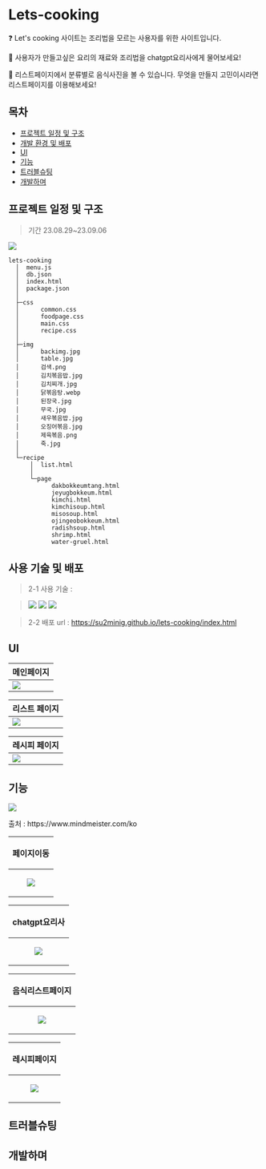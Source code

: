 # Lets-cooking

:question: Let's cooking 사이트는 조리법을 모르는 사용자를 위한 사이트입니다.

:fork_and_knife: 사용자가 만들고싶은 요리의 재료와 조리법을 chatgpt요리사에게 물어보세요!

:eyes: 리스트페이지에서 분류별로 음식사진을 볼 수 있습니다. 무엇을 만들지 고민이시라면 리스트페이지를 이용해보세요!

## 목차

  * [프로젝트 일정 및 구조](#프로젝트-일정-및-구조)
  * [개발 환경 및 배포](#개발-환경-및-배포)
  * [UI](#UI)
  * [기능](#기능)
  * [트러블슈팅](#트러블슈팅)
  * [개발하며](#개발하며)

## 프로젝트 일정 및 구조

> 기간 23.08.29~23.09.06

<p>
  <img src="https://github.com/su2minig/lets-cooking/assets/141402694/b78b9f12-950e-46aa-bfe9-0352e7be6ebf">
</p>

```
lets-cooking
  │  menu.js
  │  db.json
  │  index.html
  │  package.json
  │
  ├─css
  │      common.css
  │      foodpage.css
  │      main.css
  │      recipe.css
  │
  ├─img
  │      backimg.jpg
  │      table.jpg
  │      검색.png
  │      김치볶음밥.jpg
  │      김치찌개.jpg
  │      닭볶음탕.webp
  │      된장국.jpg
  │      무국.jpg
  │      새우볶음밥.jpg
  │      오징어볶음.jpg
  │      제육볶음.png
  │      죽.jpg
  │
  └─recipe
      │  list.html
      │
      └─page
            dakbokkeumtang.html
            jeyugbokkeum.html
            kimchi.html
            kimchisoup.html
            misosoup.html
            ojingeobokkeum.html
            radishsoup.html
            shrimp.html
            water-gruel.html
```


## 사용 기술 및 배포
  
  >2-1 사용 기술 :

><img src="https://img.shields.io/badge/html5-E34F26?style=for-the-badge&logo=html5&logoColor=white"> <img src="https://img.shields.io/badge/css-1572B6?style=for-the-badge&logo=css3&logoColor=white"> <img src="https://img.shields.io/badge/javascript-F7DF1E?style=for-the-badge&logo=javascript&logoColor=black"> 

>2-2 배포 url : https://su2minig.github.io/lets-cooking/index.html
  
  



## UI

|메인페이지|
|------|
|<img src="https://github.com/su2minig/lets-cooking/assets/141402694/df3c2cf3-9cf3-401c-839b-10bff5754d00">|


| 리스트 페이지 |
|---|
| <img src="https://github.com/su2minig/lets-cooking/assets/141402694/5cd2bed9-a543-4e51-8abb-3dd8b195d365"> |



| 레시피 페이지 |
|---|
|<img src="https://github.com/su2minig/lets-cooking/assets/141402694/e0967a2f-adea-40c6-aa3e-419ed7c4ef99">|


## 기능

<p text-align="center"><img src="https://github.com/su2minig/lets-cooking/assets/141402694/b5e417d7-4c96-412c-9007-2cd14ac5022f"></p>
출처 : https://www.mindmeister.com/ko

|<p align="center"> 페이지이동</p> |
|---|
|<p align="center"> <img src="https://github.com/su2minig/lets-cooking/assets/141402694/9333239d-791e-4130-8b4d-edc6d28d6b1a"> </p>|

| <p align="center"> chatgpt요리사 </p> |
|---|
| <p align="center"> <img src="https://github.com/su2minig/lets-cooking/assets/141402694/d5e9b6e8-194e-4534-ae26-c4243c1ef7d5"> </p> |

| <p align="center"> 음식리스트페이지 </p> |
|---|
| <p align="center"> <img src="https://github.com/su2minig/lets-cooking/assets/141402694/e99acd8c-6e6c-4b22-ab11-437201d2ee04"> </p> |

| <p align="center"> 레시피페이지 </p> |
|---|
| <p align="center"> <img src="https://github.com/su2minig/lets-cooking/assets/141402694/57c92f9f-b684-4d5d-b06d-d6a5e51037eb"> </p> |

## 트러블슈팅



## 개발하며


